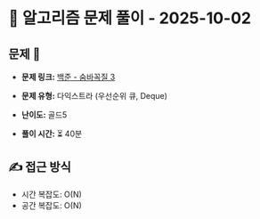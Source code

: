 # 📝 알고리즘 문제 풀이 - 2025-10-02

## 문제 📖

- **문제 링크:** [백준 - 숨바꼭질 3](https://www.acmicpc.net/problem/13549)

- **문제 유형:** 다익스트라 (우선순위 큐, Deque)

- **난이도:** 골드5

- **풀이 시간:** ⏳ 40분

## ✍ 접근 방식

- 시간 복잡도: O(N)
- 공간 복잡도: O(N)
